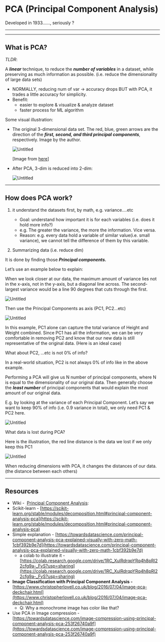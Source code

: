 # PCA (Principal Component Analysis)

Developed in 1933……, seriously ?

---

---

## What is PCA?

*TLDR*: 

A ***linear*** technique, to reduce the ***number of variables*** in a dataset, while preserving as much information as possible. (i.e. reduce the dimensionality of large data sets)

- NORMALLY, reducing num of var → accuracy drops
BUT with PCA, it trades a little accuracy for simplicity.
- Benefit:
    - easier to explore & visualize & analyze dataset
    - faster process for ML algorithm
    

Some visual illustration:

- The original 3-dimensional data set. The red, blue, green arrows are the direction of the ***first, second, and third principal components***, respectively. Image by the author.
    
    ![Untitled](PCA%20(Principal%20Component%20Analysis)%206f6d005a20a14022a296f1433a97d9a0/Untitled.png)
    
    [Image from [here](https://towardsdatascience.com/principal-component-analysis-pca-explained-visually-with-zero-math-1cbf392b9e7d)]
    
- After PCA, 3-dim is reduced into 2-dim:
    
    ![Untitled](PCA%20(Principal%20Component%20Analysis)%206f6d005a20a14022a296f1433a97d9a0/Untitled%201.png)
    

---

## How does PCA work?

1. it understand the datasets first, by math, e.g. variance….etc
    - Goal: understand how important it is for each variables (i.e. does it hold more info?)
    - e.g. The greater the variance, the more the information. Vice versa.
    - Reason: e.g. every data hold a variable of similar value(i.e. small variance), we cannot tell the difference of them by this variable.
    
2. Summarizing data (i.e. reduce dim)

It is done by finding those ***Principal components.***

Let’s use an example below to explain:

When we look closer at our data, the maximum amount of variance lies not in the x-axis, not in the y-axis, but a diagonal line across. The second-largest variance would be a line 90 degrees that cuts through the first.

![Untitled](PCA%20(Principal%20Component%20Analysis)%206f6d005a20a14022a296f1433a97d9a0/Untitled%202.png)

Then use the Principal Components as axis (PC1, PC2…etc)

![Untitled](PCA%20(Principal%20Component%20Analysis)%206f6d005a20a14022a296f1433a97d9a0/Untitled%203.png)

In this example, PC1 alone can capture the total variance of Height and Weight combined. Since PC1 has all the information, we can be very comfortable in removing PC2 and know that our new data is still representative of the original data.
(Here is an ideal case)

What about PC2, …etc is not 0% of info?

In a real-world situation, PC2 is not always 0% of info like in the above example.

Performing a PCA will give us N number of principal components, where N is equal to the dimensionality of our original data. Then generally choose the ***least number*** of principal components that would explain the most amount of our original data.

E.g. by looking at the variance of each Principal Component. 
Let’s say we want to keep 90% of info (i.e. 0.9 variance in total), we only need PC1 & PC2 here.

![Untitled](PCA%20(Principal%20Component%20Analysis)%206f6d005a20a14022a296f1433a97d9a0/Untitled%204.png)

What data is lost during PCA?

Here is the illustration, the red line distance is the data we lost if we only keep this PC1

![Untitled](PCA%20(Principal%20Component%20Analysis)%206f6d005a20a14022a296f1433a97d9a0/Untitled%205.png)

When reducing dimensions with PCA, it changes the distances of our data. (the distance between each others)

---

## Resources

- WIki -  [Principal Component Analysis](https://en.wikipedia.org/wiki/Principal_component_analysis):
- Scikit-learn - [https://scikit-learn.org/stable/modules/decomposition.html#principal-component-analysis-pca](https://scikit-learn.org/stable/modules/decomposition.html#principal-component-analysis-pca)
- Simple explanation - [https://towardsdatascience.com/principal-component-analysis-pca-explained-visually-with-zero-math-1cbf392b9e7d](https://towardsdatascience.com/principal-component-analysis-pca-explained-visually-with-zero-math-1cbf392b9e7d)
    - a colab to illustrate it - [https://colab.research.google.com/drive/1RC_XulRdrqpYRq4h8pRl22cfg9a-_FvS?usp=sharing](https://colab.research.google.com/drive/1RC_XulRdrqpYRq4h8pRl22cfg9a-_FvS?usp=sharing)
- ****Image Classification with Principal Component Analysis -**** [https://www.christopherlovell.co.uk/blog/2016/07/04/image-pca-deckchair.html](https://www.christopherlovell.co.uk/blog/2016/07/04/image-pca-deckchair.html)
    - Q:  Why a monochrome image has color like that?
- Use PCA in Image compression - [https://towardsdatascience.com/image-compression-using-principal-component-analysis-pca-253f26740a9f](https://towardsdatascience.com/image-compression-using-principal-component-analysis-pca-253f26740a9f)